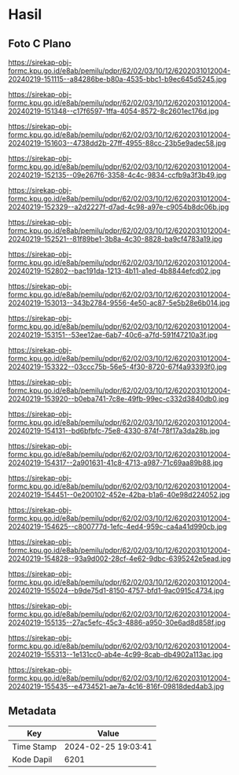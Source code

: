 # Hasil

## Foto C Plano

https://sirekap-obj-formc.kpu.go.id/e8ab/pemilu/pdpr/62/02/03/10/12/6202031012004-20240219-151115--a84286be-b80a-4535-bbc1-b9ec645d5245.jpg

https://sirekap-obj-formc.kpu.go.id/e8ab/pemilu/pdpr/62/02/03/10/12/6202031012004-20240219-151348--c17f6597-1ffa-4054-8572-8c2601ec176d.jpg

https://sirekap-obj-formc.kpu.go.id/e8ab/pemilu/pdpr/62/02/03/10/12/6202031012004-20240219-151603--4738dd2b-27ff-4955-88cc-23b5e9adec58.jpg

https://sirekap-obj-formc.kpu.go.id/e8ab/pemilu/pdpr/62/02/03/10/12/6202031012004-20240219-152135--09e267f6-3358-4c4c-9834-ccfb9a3f3b49.jpg

https://sirekap-obj-formc.kpu.go.id/e8ab/pemilu/pdpr/62/02/03/10/12/6202031012004-20240219-152329--a2d2227f-d7ad-4c98-a97e-c9054b8dc06b.jpg

https://sirekap-obj-formc.kpu.go.id/e8ab/pemilu/pdpr/62/02/03/10/12/6202031012004-20240219-152521--81f89be1-3b8a-4c30-8828-ba9cf4783a19.jpg

https://sirekap-obj-formc.kpu.go.id/e8ab/pemilu/pdpr/62/02/03/10/12/6202031012004-20240219-152802--bac191da-1213-4b11-a1ed-4b8844efcd02.jpg

https://sirekap-obj-formc.kpu.go.id/e8ab/pemilu/pdpr/62/02/03/10/12/6202031012004-20240219-153013--343b2784-9556-4e50-ac87-5e5b28e6b014.jpg

https://sirekap-obj-formc.kpu.go.id/e8ab/pemilu/pdpr/62/02/03/10/12/6202031012004-20240219-153151--53ee12ae-6ab7-40c6-a7fd-591f47210a3f.jpg

https://sirekap-obj-formc.kpu.go.id/e8ab/pemilu/pdpr/62/02/03/10/12/6202031012004-20240219-153322--03ccc75b-56e5-4f30-8720-67f4a93393f0.jpg

https://sirekap-obj-formc.kpu.go.id/e8ab/pemilu/pdpr/62/02/03/10/12/6202031012004-20240219-153920--b0eba741-7c8e-49fb-99ec-c332d3840db0.jpg

https://sirekap-obj-formc.kpu.go.id/e8ab/pemilu/pdpr/62/02/03/10/12/6202031012004-20240219-154131--bd6bfbfc-75e8-4330-874f-78f17a3da28b.jpg

https://sirekap-obj-formc.kpu.go.id/e8ab/pemilu/pdpr/62/02/03/10/12/6202031012004-20240219-154317--2a901631-41c8-4713-a987-71c69aa89b88.jpg

https://sirekap-obj-formc.kpu.go.id/e8ab/pemilu/pdpr/62/02/03/10/12/6202031012004-20240219-154451--0e200102-452e-42ba-b1a6-40e98d224052.jpg

https://sirekap-obj-formc.kpu.go.id/e8ab/pemilu/pdpr/62/02/03/10/12/6202031012004-20240219-154625--c800777d-1efc-4ed4-959c-ca4a41d990cb.jpg

https://sirekap-obj-formc.kpu.go.id/e8ab/pemilu/pdpr/62/02/03/10/12/6202031012004-20240219-154828--93a9d002-28cf-4e62-9dbc-6395242e5ead.jpg

https://sirekap-obj-formc.kpu.go.id/e8ab/pemilu/pdpr/62/02/03/10/12/6202031012004-20240219-155024--b9de75d1-8150-4757-bfd1-9ac0915c4734.jpg

https://sirekap-obj-formc.kpu.go.id/e8ab/pemilu/pdpr/62/02/03/10/12/6202031012004-20240219-155135--27ac5efc-45c3-4886-a950-30e6ad8d858f.jpg

https://sirekap-obj-formc.kpu.go.id/e8ab/pemilu/pdpr/62/02/03/10/12/6202031012004-20240219-155313--1e131cc0-ab4e-4c99-8cab-db4902a113ac.jpg

https://sirekap-obj-formc.kpu.go.id/e8ab/pemilu/pdpr/62/02/03/10/12/6202031012004-20240219-155435--e4734521-ae7a-4c16-816f-09818ded4ab3.jpg


## Metadata

| Key        | Value               |
| ---------- | ------------------- |
| Time Stamp | 2024-02-25 19:03:41 |
| Kode Dapil | 6201                |



